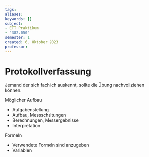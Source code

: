 ```yaml
---
tags: 
aliases: 
keywords: []
subject:
- ETT Praktikum
- "382.050"
semester: 1
created: 6. Oktober 2023
professor:
---
```

 

# Protokollverfassung

Jemand der sich fachlich auskennt, sollte die Übung nachvollziehen können.

Möglicher Aufbau 
- Aufgabenstellung
- Aufbau, Messschaltungen
- Berechnungen, Messergebnisse
- Interpretation

Formeln
- Verwendete Formeln sind anzugeben
- Variablen
